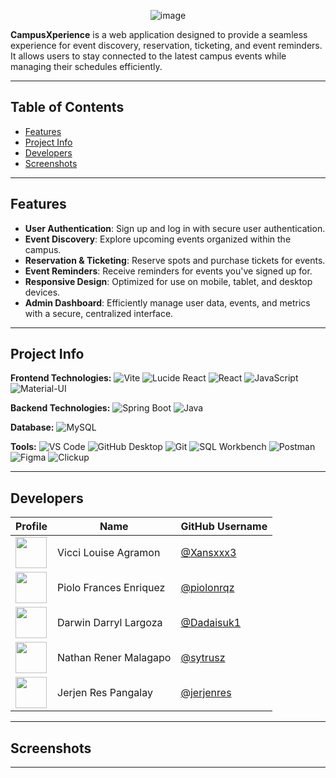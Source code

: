 <p align="center">
  <img src="https://github.com/user-attachments/assets/82ee0a30-0cdf-48d2-ac53-6b754db70034" alt="image">
</p>

**CampusXperience** is a web application designed to provide a seamless experience for event discovery, reservation, ticketing, and event reminders. It allows users to stay connected to the latest campus events while managing their schedules efficiently. 

---

## Table of Contents
- [Features](#features)
- [Project Info](#project-info)
- [Developers](#developers)
- [Screenshots](#screenshots)

---

## Features

- **User Authentication**: Sign up and log in with secure user authentication.
- **Event Discovery**: Explore upcoming events organized within the campus.
- **Reservation & Ticketing**: Reserve spots and purchase tickets for events.
- **Event Reminders**: Receive reminders for events you've signed up for.
- **Responsive Design**: Optimized for use on mobile, tablet, and desktop devices.
- **Admin Dashboard**: Efficiently manage user data, events, and metrics with a secure, centralized interface.

---

## Project Info

**Frontend Technologies:**
![Vite](https://img.shields.io/badge/-Vite-646CFF?style=flat-square&logo=vite&logoColor=white)
![Lucide React](https://img.shields.io/badge/-Lucide_React-white?style=flat-square&logo=lucide&logoColor=black)
![React](https://img.shields.io/badge/-React-61DAFB?style=flat-square&logo=react&logoColor=black)
![JavaScript](https://img.shields.io/badge/-JavaScript-F7DF1E?style=flat-square&logo=javascript&logoColor=black)
![Material-UI](https://img.shields.io/badge/-Material_UI-0081CB?style=flat-square&logo=material-ui&logoColor=white)

**Backend Technologies:**
![Spring Boot](https://img.shields.io/badge/-Spring_Boot-6DB33F?style=flat-square&logo=spring-boot&logoColor=white)
![Java](https://img.shields.io/badge/-Java-007396?style=flat-square&logo=java&logoColor=white)

**Database:**
![MySQL](https://img.shields.io/badge/-MySQL-4479A1?style=flat-square&logo=mysql&logoColor=white)

**Tools:**
![VS Code](https://img.shields.io/badge/-Visual_Studio_Code-007ACC?style=flat-square&logo=visual-studio-code&logoColor=white)
![GitHub Desktop](https://img.shields.io/badge/-GitHub_Desktop-white?style=flat-square&logo=github&logoColor=black)
![Git](https://img.shields.io/badge/-Git-F05032?style=flat-square&logo=git&logoColor=white)
![SQL Workbench](https://img.shields.io/badge/-SQL_Workbench-white?style=flat-square&logo=mysql&logoColor=black)
![Postman](https://img.shields.io/badge/-Postman-FF6C37?style=flat-square&logo=postman&logoColor=white)
![Figma](https://img.shields.io/badge/-Figma-F24E1E?style=flat-square&logo=figma&logoColor=white)
![Clickup](https://img.shields.io/badge/-Clickup-7B68EE?style=flat-square&logo=clickup&logoColor=white)

---

## Developers

| Profile | Name                    | GitHub Username            |
|-----------------|-------------------------|----------------------------|
| <img src="https://avatars.githubusercontent.com/u/104577324?v=4" width="50"> | Vicci Louise Agramon       | [@Xansxxx3](https://github.com/Xansxxx3)  |
| <img src="https://avatars.githubusercontent.com/u/114855573?v=4" width="50"> | Piolo Frances Enriquez     | [@piolonrqz](https://github.com/piolonrqz) |
| <img src="https://avatars.githubusercontent.com/u/112413548?v=4" width="50"> | Darwin Darryl Largoza      | [@Dadaisuk1](https://github.com/Dadaisuk1)  |
| <img src="https://avatars.githubusercontent.com/u/89176351?v=4" width="50">  | Nathan Rener Malagapo      | [@sytrusz](https://github.com/sytrusz)     |
| <img src="https://avatars.githubusercontent.com/u/154393634?v=4" width="50"> | Jerjen Res Pangalay       | [@jerjenres](https://github.com/jerjenres)  |

---

## Screenshots


---
